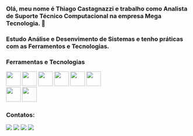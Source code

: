 ### Olá, meu nome é Thiago Castagnazzi e trabalho como Analista de Suporte Técnico Computacional na empresa Mega Tecnologia. 👋

### Estudo Análise e Desenvimento de Sistemas e tenho práticas com as Ferramentos e Tecnologias.

### Ferramentas e Tecnologias
<div>
<img src="https://cdn.jsdelivr.net/gh/devicons/devicon/icons/html5/html5-original-wordmark.svg" width="40" height="40"/>
<img src="https://cdn.jsdelivr.net/gh/devicons/devicon/icons/css3/css3-original-wordmark.svg" width="40" height="40"/>
<img src="https://cdn.jsdelivr.net/gh/devicons/devicon/icons/javascript/javascript-original.svg" width="40" height="40"/>
<img src="https://cdn.jsdelivr.net/gh/devicons/devicon/icons/git/git-plain-wordmark.svg" width="40" height="40"/>
<img src="https://cdn.jsdelivr.net/gh/devicons/devicon/icons/github/github-original-wordmark.svg" width="40" height="40"/>
<img src="https://cdn.jsdelivr.net/gh/devicons/devicon/icons/vscode/vscode-original.svg" width="40" height="40"/>
</div>

<div>
<img src="https://cdn.jsdelivr.net/gh/devicons/devicon/icons/linux/linux-original.svg" width="40" height="40"/>
<img src="https://cdn.jsdelivr.net/gh/devicons/devicon/icons/windows8/windows8-original.svg" width="40" height="40"/>
</div>

### Contatos:
<div>
<a href="https://instagram.com/thiago_castagnazzi" target="_blank"><img src="https://img.shields.io/badge/-Instagram-%23E4405F?style=for-the-badge&logo=instagram&logoColor=white" target="_blank"></a>
<a href="https://www.twitch.tv/ddgthiagocast" target="_blank"><img src="https://img.shields.io/badge/Twitch-9146FF?style=for-the-badge&logo=twitch&logoColor=white" target="_blank"></a>
<a href = "mailto:contato@thiagocastagnazzi@gmail.com"><img src="https://img.shields.io/badge/Gmail-D14836?style=for-the-badge&logo=gmail&logoColor=white" target="_blank"></a>
<a href="https://www.linkedin.com/in/thiago-castagnazzi-280652230/" target="_blank"><img src="https://img.shields.io/badge/-LinkedIn-%230077B5?style=for-the-badge&logo=linkedin&logoColor=white" target="_blank"></a>   
</div>
